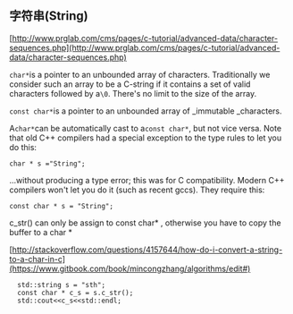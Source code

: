 ## 字符串\(String\)

[http://www.prglab.com/cms/pages/c-tutorial/advanced-data/character-sequences.php](http://www.prglab.com/cms/pages/c-tutorial/advanced-data/character-sequences.php)

`char*`is a pointer to an unbounded array of characters. Traditionally we consider such an array to be a C-string if it contains a set of valid characters followed by a`\0`. There's no limit to the size of the array.

`const char*`is a pointer to an unbounded array of \_immutable \_characters.

A`char*`can be automatically cast to a`const char*`, but not vice versa. Note that old C++ compilers had a special exception to the type rules to let you do this:

```
char * s ="String";
```

...without producing a type error; this was for C compatibility. Modern C++ compilers won't let you do it \(such as recent gccs\). They require this:

```
const char * s = "String";
```

c\_str\(\) can only be assign to const char\* , otherwise you have to copy the buffer to a char \*

[http://stackoverflow.com/questions/4157644/how-do-i-convert-a-string-to-a-char-in-c](https://www.gitbook.com/book/mincongzhang/algorithms/edit#)

```
  std::string s = "sth";
  const char * c_s = s.c_str();
  std::cout<<c_s<<std::endl;
```



